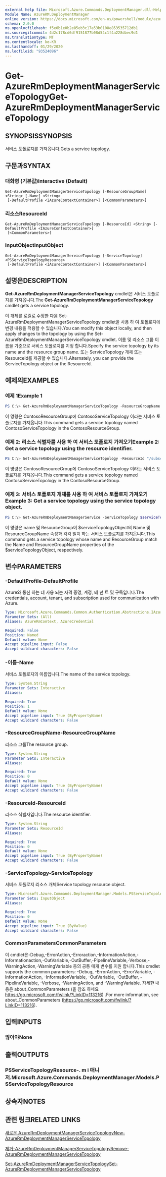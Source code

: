 ```yaml
---
external help file: Microsoft.Azure.Commands.DeploymentManager.dll-Help.xml
Module Name: AzureRM.DeploymentManager
online version: https://docs.microsoft.com/en-us/powershell/module/azurerm.deploymentmanager/get-azurermdeploymentmanagerservicetopology
schema: 2.0.0
ms.openlocfilehash: f5e0b1e0b2e85eb3c17a53b0108e853535712db1
ms.sourcegitcommit: 4d2c178cd6df9151877b08d54c1f4a228dbec9d1
ms.translationtype: MT
ms.contentlocale: ko-KR
ms.lasthandoff: 01/29/2020
ms.locfileid: "93524096"
---
```

# <span data-ttu-id="3bbff-101">Get-AzureRmDeploymentManagerServiceTopology</span><span class="sxs-lookup"><span data-stu-id="3bbff-101">Get-AzureRmDeploymentManagerServiceTopology</span></span>

## <span data-ttu-id="3bbff-102">SYNOPSIS</span><span class="sxs-lookup"><span data-stu-id="3bbff-102">SYNOPSIS</span></span>
<span data-ttu-id="3bbff-103">서비스 토폴로지를 가져옵니다.</span><span class="sxs-lookup"><span data-stu-id="3bbff-103">Gets a service topology.</span></span>

## <span data-ttu-id="3bbff-104">구문과</span><span class="sxs-lookup"><span data-stu-id="3bbff-104">SYNTAX</span></span>

### <span data-ttu-id="3bbff-105">대화형 (기본값)</span><span class="sxs-lookup"><span data-stu-id="3bbff-105">Interactive (Default)</span></span>
```
Get-AzureRmDeploymentManagerServiceTopology [-ResourceGroupName] <String> [-Name] <String>
 [-DefaultProfile <IAzureContextContainer>] [<CommonParameters>]
```

### <span data-ttu-id="3bbff-106">리소스</span><span class="sxs-lookup"><span data-stu-id="3bbff-106">ResourceId</span></span>
```
Get-AzureRmDeploymentManagerServiceTopology [-ResourceId] <String> [-DefaultProfile <IAzureContextContainer>]
 [<CommonParameters>]
```

### <span data-ttu-id="3bbff-107">InputObject</span><span class="sxs-lookup"><span data-stu-id="3bbff-107">InputObject</span></span>
```
Get-AzureRmDeploymentManagerServiceTopology [-ServiceTopology] <PSServiceTopologyResource>
 [-DefaultProfile <IAzureContextContainer>] [<CommonParameters>]
```

## <span data-ttu-id="3bbff-108">설명은</span><span class="sxs-lookup"><span data-stu-id="3bbff-108">DESCRIPTION</span></span>
<span data-ttu-id="3bbff-109">**Get-AzureRmDeploymentManagerServiceTopology** cmdlet은 서비스 토폴로지를 가져옵니다.</span><span class="sxs-lookup"><span data-stu-id="3bbff-109">The **Get-AzureRmDeploymentManagerServiceTopology** cmdlet gets a service topology.</span></span>

<span data-ttu-id="3bbff-110">이 개체를 로컬로 수정한 다음 Set-AzureRmDeploymentManagerServiceTopology cmdlet을 사용 하 여 토폴로지에 변경 내용을 적용할 수 있습니다.</span><span class="sxs-lookup"><span data-stu-id="3bbff-110">You can modify this object locally, and then apply changes to the topology by using the Set-AzureRmDeploymentManagerServiceTopology cmdlet.</span></span>
<span data-ttu-id="3bbff-111">이름 및 리소스 그룹 이름을 기준으로 서비스 토폴로지를 지정 합니다.</span><span class="sxs-lookup"><span data-stu-id="3bbff-111">Specify the service topology by its name and the resource group name.</span></span> <span data-ttu-id="3bbff-112">또는 ServiceTopology 개체 또는 ResourceId를 제공할 수 있습니다.</span><span class="sxs-lookup"><span data-stu-id="3bbff-112">Alternately, you can provide the ServiceTopology object or the ResourceId.</span></span>

## <span data-ttu-id="3bbff-113">예제의</span><span class="sxs-lookup"><span data-stu-id="3bbff-113">EXAMPLES</span></span>

### <span data-ttu-id="3bbff-114">예제 1</span><span class="sxs-lookup"><span data-stu-id="3bbff-114">Example 1</span></span>
```powershell
PS C:\> Get-AzureRmDeploymentManagerServiceTopology -ResourceGroupName ContosoResourceGroup -Name ContosoServiceTopology
```

<span data-ttu-id="3bbff-115">이 명령은 ContosoResourceGroup에 ContosoServiceTopology 이라는 서비스 토폴로지를 가져옵니다.</span><span class="sxs-lookup"><span data-stu-id="3bbff-115">This command gets a service topology named ContosoServiceTopology in the ContosoResourceGroup.</span></span>

### <span data-ttu-id="3bbff-116">예제 2: 리소스 식별자를 사용 하 여 서비스 토폴로지 가져오기</span><span class="sxs-lookup"><span data-stu-id="3bbff-116">Example 2: Get a service topology using the resource identifier.</span></span>
```powershell
PS C:\> Get-AzureRmDeploymentManagerServiceTopology -ResourceId "/subscriptions/subscriptionId/resourcegroups/ContosoResourceGroup/providers/Microsoft.DeploymentManager/serviceTopologies/ContosoServiceTopology"
```

<span data-ttu-id="3bbff-117">이 명령은 ContosoResourceGroup에 ContosoServiceTopology 이라는 서비스 토폴로지를 가져옵니다.</span><span class="sxs-lookup"><span data-stu-id="3bbff-117">This command gets a service topology named ContosoServiceTopology in the ContosoResourceGroup.</span></span>

### <span data-ttu-id="3bbff-118">예제 3: 서비스 토폴로지 개체를 사용 하 여 서비스 토폴로지 가져오기</span><span class="sxs-lookup"><span data-stu-id="3bbff-118">Example 3: Get a service topology using the service topology object.</span></span>
```powershell
PS C:\> Get-AzureRmDeploymentManagerService -ServiceTopology $serviceTopologyObject
```

<span data-ttu-id="3bbff-119">이 명령은 name 및 ResourceGroup이 $serviceTopologyObject의 Name 및 ResourceGroupName 속성과 각각 일치 하는 서비스 토폴로지를 가져옵니다.</span><span class="sxs-lookup"><span data-stu-id="3bbff-119">This command gets a service topology whose name and ResourceGroup match the Name and ResourceGroupName properties of the $serviceTopologyObject, respectively.</span></span>

## <span data-ttu-id="3bbff-120">변수</span><span class="sxs-lookup"><span data-stu-id="3bbff-120">PARAMETERS</span></span>

### <span data-ttu-id="3bbff-121">-DefaultProfile</span><span class="sxs-lookup"><span data-stu-id="3bbff-121">-DefaultProfile</span></span>
<span data-ttu-id="3bbff-122">Azure와 통신 하는 데 사용 되는 자격 증명, 계정, 테 넌 트 및 구독입니다.</span><span class="sxs-lookup"><span data-stu-id="3bbff-122">The credentials, account, tenant, and subscription used for communication with Azure.</span></span>

```yaml
Type: Microsoft.Azure.Commands.Common.Authentication.Abstractions.IAzureContextContainer
Parameter Sets: (All)
Aliases: AzureRmContext, AzureCredential

Required: False
Position: Named
Default value: None
Accept pipeline input: False
Accept wildcard characters: False
```

### <span data-ttu-id="3bbff-123">-이름</span><span class="sxs-lookup"><span data-stu-id="3bbff-123">-Name</span></span>
<span data-ttu-id="3bbff-124">서비스 토폴로지의 이름입니다.</span><span class="sxs-lookup"><span data-stu-id="3bbff-124">The name of the service topology.</span></span>

```yaml
Type: System.String
Parameter Sets: Interactive
Aliases:

Required: True
Position: 1
Default value: None
Accept pipeline input: True (ByPropertyName)
Accept wildcard characters: False
```

### <span data-ttu-id="3bbff-125">-ResourceGroupName</span><span class="sxs-lookup"><span data-stu-id="3bbff-125">-ResourceGroupName</span></span>
<span data-ttu-id="3bbff-126">리소스 그룹</span><span class="sxs-lookup"><span data-stu-id="3bbff-126">The resource group.</span></span>

```yaml
Type: System.String
Parameter Sets: Interactive
Aliases:

Required: True
Position: 0
Default value: None
Accept pipeline input: True (ByPropertyName)
Accept wildcard characters: False
```

### <span data-ttu-id="3bbff-127">-ResourceId</span><span class="sxs-lookup"><span data-stu-id="3bbff-127">-ResourceId</span></span>
<span data-ttu-id="3bbff-128">리소스 식별자입니다.</span><span class="sxs-lookup"><span data-stu-id="3bbff-128">The resource identifier.</span></span>

```yaml
Type: System.String
Parameter Sets: ResourceId
Aliases:

Required: True
Position: 0
Default value: None
Accept pipeline input: True (ByPropertyName)
Accept wildcard characters: False
```

### <span data-ttu-id="3bbff-129">-ServiceTopology</span><span class="sxs-lookup"><span data-stu-id="3bbff-129">-ServiceTopology</span></span>
<span data-ttu-id="3bbff-130">서비스 토폴로지 리소스 개체</span><span class="sxs-lookup"><span data-stu-id="3bbff-130">Service topology resource object.</span></span>

```yaml
Type: Microsoft.Azure.Commands.DeploymentManager.Models.PSServiceTopologyResource
Parameter Sets: InputObject
Aliases:

Required: True
Position: 0
Default value: None
Accept pipeline input: True (ByValue)
Accept wildcard characters: False
```

### <span data-ttu-id="3bbff-131">CommonParameters</span><span class="sxs-lookup"><span data-stu-id="3bbff-131">CommonParameters</span></span>
<span data-ttu-id="3bbff-132">이 cmdlet은-Debug,-ErrorAction,-Erroraction,-InformationAction,-Informationaction,-OutVariable,-OutBuffer,-PipelineVariable,-Verbose,-WarningAction,-WarningVariable 등의 공통 매개 변수를 지원 합니다.</span><span class="sxs-lookup"><span data-stu-id="3bbff-132">This cmdlet supports the common parameters: -Debug, -ErrorAction, -ErrorVariable, -InformationAction, -InformationVariable, -OutVariable, -OutBuffer, -PipelineVariable, -Verbose, -WarningAction, and -WarningVariable.</span></span> <span data-ttu-id="3bbff-133">자세한 내용은 about_CommonParameters (을 참조 하세요 https://go.microsoft.com/fwlink/?LinkID=113216) .</span><span class="sxs-lookup"><span data-stu-id="3bbff-133">For more information, see about_CommonParameters (https://go.microsoft.com/fwlink/?LinkID=113216).</span></span>

## <span data-ttu-id="3bbff-134">입력</span><span class="sxs-lookup"><span data-stu-id="3bbff-134">INPUTS</span></span>

### <span data-ttu-id="3bbff-135">않아야</span><span class="sxs-lookup"><span data-stu-id="3bbff-135">None</span></span>

## <span data-ttu-id="3bbff-136">출력</span><span class="sxs-lookup"><span data-stu-id="3bbff-136">OUTPUTS</span></span>

### <span data-ttu-id="3bbff-137">PSServiceTopologyResource-. m i 매니저.</span><span class="sxs-lookup"><span data-stu-id="3bbff-137">Microsoft.Azure.Commands.DeploymentManager.Models.PSServiceTopologyResource</span></span>

## <span data-ttu-id="3bbff-138">상속자</span><span class="sxs-lookup"><span data-stu-id="3bbff-138">NOTES</span></span>

## <span data-ttu-id="3bbff-139">관련 링크</span><span class="sxs-lookup"><span data-stu-id="3bbff-139">RELATED LINKS</span></span>

[<span data-ttu-id="3bbff-140">새로운 AzureRmDeploymentManagerServiceTopology</span><span class="sxs-lookup"><span data-stu-id="3bbff-140">New-AzureRmDeploymentManagerServiceTopology</span></span>](./New-AzureRmDeploymentManagerServiceTopology.md)

[<span data-ttu-id="3bbff-141">제거-AzureRmDeploymentManagerServiceTopology</span><span class="sxs-lookup"><span data-stu-id="3bbff-141">Remove-AzureRmDeploymentManagerServiceTopology</span></span>](./Remove-AzureRmDeploymentManagerServiceTopology.md)

[<span data-ttu-id="3bbff-142">Set-AzureRmDeploymentManagerServiceTopology</span><span class="sxs-lookup"><span data-stu-id="3bbff-142">Set-AzureRmDeploymentManagerServiceTopology</span></span>](./Set-AzureRmDeploymentManagerServiceTopology.md)